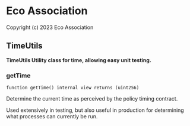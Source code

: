 # Eco Association

Copyright (c) 2023 Eco Association

## TimeUtils

**TimeUtils
Utility class for time, allowing easy unit testing.**

### getTime

  ```solidity
  function getTime() internal view returns (uint256)
  ```

Determine the current time as perceived by the policy timing contract.

Used extensively in testing, but also useful in production for
determining what processes can currently be run.

